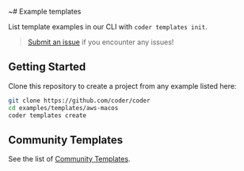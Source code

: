 ~# Example templates

List template examples in our CLI with `coder templates init`.

> [Submit an issue](https://github.com/coder/coder/issues/new) if you encounter any issues!

## Getting Started

Clone this repository to create a project from any example listed here:

```sh
git clone https://github.com/coder/coder
cd examples/templates/aws-macos
coder templates create
```

## Community Templates

See the list of [Community Templates](./community-templates.md).
